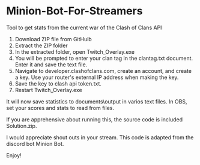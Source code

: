 # Minion-Bot-For-Streamers
Tool to get stats from the current war of the Clash of Clans API

1.  Download ZIP file from GitHuib
2.  Extract the ZIP folder
3.  In the extracted folder, open Twitch_Overlay.exe
4.  You will be prompted to enter your clan tag in the clantag.txt document.  Enter it and save the text file.
5.  Navigate to developer.clashofclans.com, create an account, and create a key.  Use your router's external IP address when making the key.
6.  Save the key to clash api token.txt.
7.  Restart Twitch_Overlay.exe

It will now save statistics to documents\output in varios text files.  In OBS, set your scores and stats to read from files.

If you are apprehensive about running this, the source code is included Solution.zip.

I would appreciate shout outs in your stream.  This code is adapted from the discord bot Minion Bot.

Enjoy!
